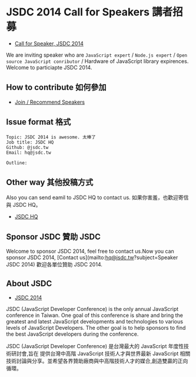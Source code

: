 # JSDC 2014 Call for Speakers 講者招募

 * [Call for Speaker, JSDC 2014](https://github.com/jsdc2014/speaker/issues/new)

We are inviting speaker who are `JavaScript expert` / `Node.js expert` / `Open source JavaScript conributor` / Hardware of JavaScript library expirences. Welcome to particiapte JSDC 2014.

## How to contribute 如何參加 

 * [Join / Recommend Speakers](https://github.com/jsdc2014/speaker/issues/new)
 
## Issue format 格式
	
	Topic: JSDC 2014 is awesome. 太棒了
	Job title: JSDC HQ
	Github: @jsdc.tw
	Email: hq@jsdc.tw
	
	Outline:

## Other way 其他投稿方式

Also you can send eamil to JSDC HQ to contact us.
如果你害羞，也歡迎寄信與 JSDC HQ。

 * [JSDC HQ](mailto:hq@jsdc.tw)

## Sponsor JSDC 贊助 JSDC

Welcome to sponsor JSDC 2014, feel free to contact us.Now you can sponsor JSDC 2014, [Contact us](mailto:hq@jsdc.tw?subject=Speaker JSDC 2014) 歡迎各單位贊助 JSDC 2014.

## About JSDC

 * [JSDC 2014](http://2014.jsdc.tw/)

JSDC (JavaScript Developer Conference) is the only annual JavaScript conference in Taiwan. One goal of this conference is share and bring the greatest and latest JavaScript developments and technologies to various levels of JavaScript Developers. The other goal is to help sponsors to find the best JavaScript developers during the conference.

JSDC (JavaScript Developer Conference) 是台灣最大的 JavaScript 年度性技術研討會,旨在 提供台灣中高階 JavaScript 技術⼈才與世界最新 JavaScript 相關技術討論與分享。並希望各界贊助廠商與中高階技術人才的媒合,創造雙贏的正向循環。

